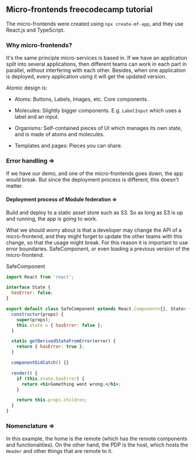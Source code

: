 ## Micro-frontends freecodecamp tutorial

The micro-frontends were created using `npx create-mf-app`, and they use React.js and TypeScript.

### Why micro-frontends?

It's the same principle micro-services is based in. If we have an application split into several applications, then different teams can work in each part in parallel, without interfering with each other. Besides, when one application is deployed, every application using it will get the updated version.

Atomic design is:

- Atoms: Buttons, Labels, Images, etc. Core components.

- Molecules: Slightly bigger components. E.g. `LabelInput` which uses a label and an input.

- Organisms: Self-contained pieces of UI which manages its own state, and is made of atoms and molecules.

- Templates and pages: Pieces you can share.

### Error handling =>

If we have our demo, and one of the micro-frontends goes down, the app would break. But since the deployment process is different, this doesn't matter.

#### Deployment process of Module federation =>

Build and deploy to a static asset store such as S3. So as long as S3 is up and running, the app is going to work.

What we should worry about is that a developer may change the API of a micro-frontend, and they might forget to update the other teams with this change, so that the usage might break.
For this reason it is important to use error boundaries. SafeComponent, or even loading a previous version of the micro-frontend.

SafeComponent
```jsx
import React from 'react';

interface State {
  hasError: false;
}

export default class SafeComponent extends React.Component<{}, State> {
  constructor(props) {
    super(props);
    this.state = { hasError: false };
  }

  static getDerivedStateFromError(error) {
    return { hasError: true };
  }

  componentDidCatch() {}

  render() {
    if (this.state.hasError) {
      return <h1>Something went wrong.</h1>;
    }

    return this.props.children;
  }
}
```

### Nomenclature =>

In this example, the home is the remote (which has the remote components and functionalities). On the other hand, the PDP is the host, which hosts the `Header` and other things that are remote to it.